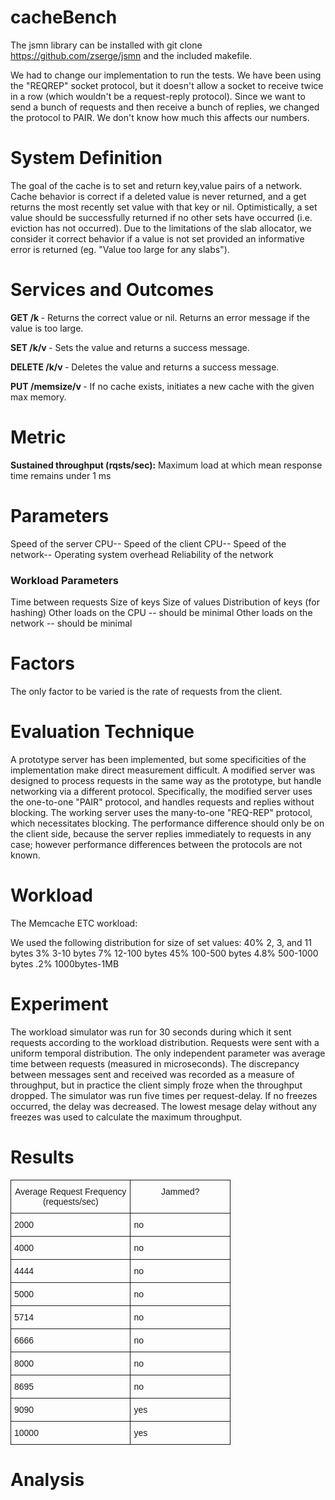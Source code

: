 # cacheBench

The jsmn library can be installed with git clone https://github.com/zserge/jsmn and the included makefile.

We had to change our implementation to run the tests. We have been using the "REQREP" socket protocol, but it doesn't allow a socket to receive twice in a row (which wouldn't be a request-reply protocol). Since we want to send a bunch of requests and then receive a bunch of replies, we changed the protocol to PAIR. We don't know how much this affects our numbers.

<h1> System Definition</h1>
The goal of the cache is to set and return key,value pairs of a network.
Cache behavior is correct if a deleted value is never returned, and a get returns the most recently set value with that key or nil.
Optimistically, a set value should be successfully returned if no other sets have occurred (i.e. eviction has not occurred).
Due to the limitations of the slab allocator, we consider it correct behavior if a value is not set provided an informative error is returned (eg. "Value too large for any slabs").

<h1> Services and Outcomes</h1>
<b>GET /k </b> - Returns the correct value or nil. Returns an error message if the value is too large.

<b>SET /k/v </b> - Sets the value and returns a success message.

<b>DELETE /k/v </b> - Deletes the value and returns a success message.

<b>PUT /memsize/v </b> - If no cache exists, initiates a new cache with the given max memory.

<h1>Metric</h1>
<b>Sustained throughput (rqsts/sec):</b> Maximum load at which mean response time remains under 1 ms

<h1>Parameters</h1>
Speed of the server CPU--
Speed of the client CPU--
Speed of the network--
Operating system overhead
Reliability of the network

<h3>Workload Parameters</h3>
Time between requests
Size of keys
Size of values
Distribution of keys (for hashing)
Other loads on the CPU  -- should be minimal
Other loads on the network -- should be minimal


<h1>Factors</h1>
The only factor to be varied is the rate of requests from the client. 


<h1>Evaluation Technique</h1>
A prototype server has been implemented, but some specificities of the implementation make direct measurement difficult. A modified server was designed to process requests in the same way as the prototype, but handle networking via a different protocol. Specifically, the modified server uses the one-to-one "PAIR" protocol, and handles requests and replies without blocking. The working server uses the many-to-one "REQ-REP" protocol, which necessitates blocking. The performance difference should only be on the client side, because the server replies immediately to requests in any case; however performance differences between the protocols are not known.

<h1>Workload</h1>
The Memcache ETC workload:

We used the following distribution for size of set values:
40%   2, 3, and 11 bytes
3%    3-10 bytes
7%    12-100 bytes
45%   100-500 bytes
4.8%  500-1000 bytes
.2%   1000bytes-1MB


<h1>Experiment</h1>
The workload simulator was run for 30 seconds during which it sent requests according to the workload distribution. Requests were sent with a uniform temporal distribution. The only independent parameter was average time between requests (measured in microseconds). The discrepancy between messages sent and received was recorded as a measure of throughput, but in practice the client simply froze when the throughput dropped.
The simulator was run five times per request-delay. If no freezes occurred, the delay was decreased. The lowest mesage delay without any freezes was used to calculate the maximum throughput.

<h1>Results</h1>
<style type="text/css">
.tg  {border-collapse:collapse;border-spacing:0;}
.tg td{font-family:Arial, sans-serif;font-size:14px;padding:10px 5px;border-style:solid;border-width:1px;overflow:hidden;word-break:normal;}
.tg th{font-family:Arial, sans-serif;font-size:14px;font-weight:normal;padding:10px 5px;border-style:solid;border-width:1px;overflow:hidden;word-break:normal;}
.tg .tg-yw4l{vertical-align:top}
</style>
<table class="tg" style="undefined;table-layout: fixed; width: 352px">
<colgroup>
<col style="width: 192px">
<col style="width: 160px">
</colgroup>
  <tr>
    <th class="tg-yw4l">Average Request Frequency (requests/sec)</th>
    <th class="tg-yw4l">Jammed?</th>
  </tr>
  <tr>
    <td class="tg-yw4l">2000</td>
    <td class="tg-yw4l">no</td>
  </tr>
  <tr>
    <td class="tg-yw4l">4000</td>
    <td class="tg-yw4l">no</td>
  </tr>
  <tr>
    <td class="tg-yw4l">4444</td>
    <td class="tg-yw4l">no</td>
  </tr>
  <tr>
    <td class="tg-yw4l">5000</td>
    <td class="tg-yw4l">no</td>
  </tr>
  <tr>
    <td class="tg-yw4l">5714</td>
    <td class="tg-yw4l">no</td>
  </tr>
  <tr>
    <td class="tg-yw4l">6666</td>
    <td class="tg-yw4l">no</td>
  </tr>
  <tr>
    <td class="tg-yw4l">8000</td>
    <td class="tg-yw4l">no</td>
  </tr>
  <tr>
    <td class="tg-yw4l">8695</td>
    <td class="tg-yw4l">no</td>
  </tr>
  <tr>
    <td class="tg-yw4l">9090</td>
    <td class="tg-yw4l">yes</td>
  </tr>
  <tr>
    <td class="tg-yw4l">10000</td>
    <td class="tg-yw4l">yes</td>
  </tr>
</table>


<h1>Analysis</h1>

